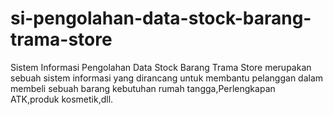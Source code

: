 # si-pengolahan-data-stock-barang-trama-store
 Sistem Informasi Pengolahan Data Stock Barang Trama Store merupakan sebuah sistem informasi yang dirancang untuk membantu                             pelanggan dalam membeli sebuah barang kebutuhan rumah tangga,Perlengkapan ATK,produk kosmetik,dll. 
